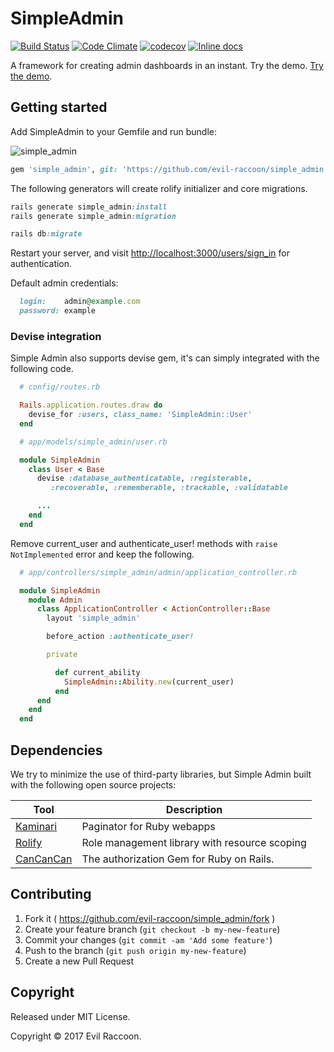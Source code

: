# SimpleAdmin

[![Build Status](https://travis-ci.org/evil-raccoon/simple_admin.svg?branch=master)](https://travis-ci.org/evil-raccoon/simple_admin)
[![Code Climate](https://codeclimate.com/github/evil-raccoon/simple_admin/badges/gpa.svg)](https://codeclimate.com/github/evil-raccoon/simple_admin)
[![codecov](https://codecov.io/gh/evil-raccoon/simple_admin/branch/master/graph/badge.svg)](https://codecov.io/gh/evil-raccoon/simple_admin)
[![Inline docs](http://inch-ci.org/github/evil-raccoon/simple_admin.svg)](http://inch-ci.org/github/evil-raccoon/simple_admin)

A framework for creating admin dashboards in an instant. Try the demo.
[Try the demo][demo].

## Getting started
Add SimpleAdmin to your Gemfile and run bundle:

![simple_admin](https://i.imgur.com/s1fGVRq.png)

```ruby
gem 'simple_admin', git: 'https://github.com/evil-raccoon/simple_admin.git'
```

The following generators will create rolify initializer and core migrations.  

```ruby
rails generate simple_admin:install
rails generate simple_admin:migration

rails db:migrate
```

Restart your server, and visit [http://localhost:3000/users/sign_in](http://localhost:3000/users/sign_in) for authentication.

Default admin credentials:

```ruby
  login:    admin@example.com
  password: example
```

### Devise integration
Simple Admin also supports devise gem, it's can simply integrated with the following code.

```ruby
  # config/routes.rb

  Rails.application.routes.draw do
    devise_for :users, class_name: 'SimpleAdmin::User'
  end
```

```ruby
  # app/models/simple_admin/user.rb

  module SimpleAdmin
    class User < Base
      devise :database_authenticatable, :registerable,
         :recoverable, :rememberable, :trackable, :validatable

      ...
    end
  end
```

Remove current_user and authenticate_user! methods with `raise NotImplemented` error and keep the following.

```ruby
  # app/controllers/simple_admin/admin/application_controller.rb

  module SimpleAdmin
    module Admin
      class ApplicationController < ActionController::Base
        layout 'simple_admin'

        before_action :authenticate_user!

        private

          def current_ability
            SimpleAdmin::Ability.new(current_user)
          end
      end
    end
  end
```

## Dependencies

We try to minimize the use of third-party libraries, but Simple Admin built with the following open source projects:

Tool                  | Description
--------------------- | -----------
[Kaminari]            | Paginator for Ruby webapps
[Rolify]              | Role management library with resource scoping
[CanCanCan]           | The authorization Gem for Ruby on Rails.

[Kaminari]: https://github.com/kaminari/kaminari
[Rolify]: https://github.com/RolifyCommunity/rolify

## Contributing

1. Fork it ( https://github.com/evil-raccoon/simple_admin/fork )
2. Create your feature branch (`git checkout -b my-new-feature`)
3. Commit your changes (`git commit -am 'Add some feature'`)
4. Push to the branch (`git push origin my-new-feature`)
5. Create a new Pull Request


[CanCanCan]: https://github.com/CanCanCommunity/cancancan

## Copyright

Released under MIT License.

Copyright © 2017 Evil Raccoon.

[demo]: https://simpleadmin.herokuapp.com
